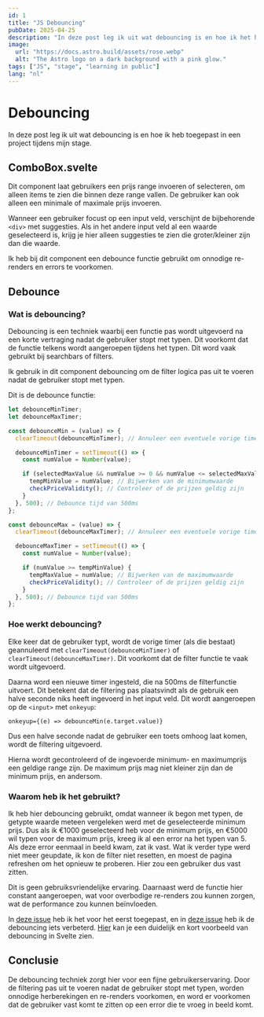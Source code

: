 ```yaml
---
id: 1
title: "JS Debouncing"
pubDate: 2025-04-25
description: "In deze post leg ik uit wat debouncing is en hoe ik het heb toegepast in een project tijdens mijn stage."
image:
  url: "https://docs.astro.build/assets/rose.webp"
  alt: "The Astro logo on a dark background with a pink glow."
tags: ["JS", "stage", "learning in public"]
lang: "nl"
---
```


# Debouncing

In deze post leg ik uit wat debouncing is en hoe ik heb toegepast in een project tijdens mijn stage.

## ComboBox.svelte

Dit component laat gebruikers een prijs range invoeren of selecteren, om alleen items te zien die binnen deze range vallen. De gebruiker kan ook alleen een minimale of maximale prijs invoeren.

Wanneer een gebruiker focust op een input veld, verschijnt de bijbehorende `<div>` met suggesties. Als in het andere input veld al een waarde geselecteerd is, krijg je hier alleen suggesties te zien die groter/kleiner zijn dan die waarde.

Ik heb bij dit component een debounce functie gebruikt om onnodige re-renders en errors te voorkomen.

## Debounce

### Wat is debouncing?

Debouncing is een techniek waarbij een functie pas wordt uitgevoerd na een korte vertraging nadat de gebruiker stopt met typen. Dit voorkomt dat de functie telkens wordt aangeroepen tijdens het typen. Dit word vaak gebruikt bij searchbars of filters.

Ik gebruik in dit component debouncing om de filter logica pas uit te voeren nadat de gebruiker stopt met typen.

Dit is de debounce functie:

```js
let debounceMinTimer;
let debounceMaxTimer;

const debounceMin = (value) => {
  clearTimeout(debounceMinTimer); // Annuleer een eventuele vorige timer

  debounceMinTimer = setTimeout(() => {
    const numValue = Number(value);

    if (selectedMaxValue && numValue >= 0 && numValue <= selectedMaxValue) {
      tempMinValue = numValue; // Bijwerken van de minimumwaarde
      checkPriceValidity(); // Controleer of de prijzen geldig zijn
    }
  }, 500); // Debounce tijd van 500ms
};

const debounceMax = (value) => {
  clearTimeout(debounceMaxTimer); // Annuleer een eventuele vorige timer

  debounceMaxTimer = setTimeout(() => {
    const numValue = Number(value);

    if (numValue >= tempMinValue) {
      tempMaxValue = numValue; // Bijwerken van de maximumwaarde
      checkPriceValidity(); // Controleer of de prijzen geldig zijn
    }
  }, 500); // Debounce tijd van 500ms
};
```

### Hoe werkt debouncing?

Elke keer dat de gebruiker typt, wordt de vorige timer (als die bestaat) geannuleerd met `clearTimeout(debounceMinTimer)` of `clearTimeout(debounceMaxTimer)`. Dit voorkomt dat de filter functie te vaak wordt uitgevoerd.

Daarna word een nieuwe timer ingesteld, die na 500ms de filterfunctie uitvoert. Dit betekent dat de filtering pas plaatsvindt als de gebruik een halve seconde niks heeft ingevoerd in het input veld. Dit wordt aangeroepen op de `<input>` met `onkeyup`:

`onkeyup={(e) => debounceMin(e.target.value)}`

Dus een halve seconde nadat de gebruiker een toets omhoog laat komen, wordt de filtering uitgevoerd.

Hierna wordt gecontroleerd of de ingevoerde minimum- en maximumprijs een geldige range zijn. De maximum prijs mag niet kleiner zijn dan de minimum prijs, en andersom.

### Waarom heb ik het gebruikt?

Ik heb hier debouncing gebruikt, omdat wanneer ik begon met typen, de getypte waarde meteen vergeleken werd met de geselecteerde minimum prijs. Dus als ik €1000 geselecteerd heb voor de minimum prijs, en €5000 wil typen voor de maximum prijs, kreeg ik al een error na het typen van 5. Als deze error eenmaal in beeld kwam, zat ik vast. Wat ik verder type werd niet meer geupdate, ik kon de filter niet resetten, en moest de pagina refreshen om het opnieuw te proberen. Hier zou een gebruiker dus vast zitten.

Dit is geen gebruiksvriendelijke ervaring. Daarnaast werd de functie hier constant aangeroepen, wat voor overbodige re-renders zou kunnen zorgen, wat de performance zou kunnen beïnvloeden.

In [deze issue](https://github.com/users/lisagjh/projects/13/views/14?pane=issue&itemId=106915336&issue=lisagjh%7Ci-love-web%7C211) heb ik het voor het eerst toegepast, en in [deze issue](https://github.com/users/lisagjh/projects/13/views/14?pane=issue&itemId=107444261&issue=lisagjh%7Ci-love-web%7C215) heb ik de debouncing iets verbeterd. [Hier](https://svelte.dev/playground/f55e23d0bf4b43b1a221cf8b88ef9904?version=5.27.1#H4sIAAAAAAAAE22OTWrDMBCFrzLMJjaYxt0qtiFQeoLuqi4Ue1JE5bGxRm6D0N2LnJp20eX73g8vIpuRUOETXabAPcFz4MGMxGKcxwqv1pFH9RpRbnMOZoDVXjvP84NfyUlmF-PpP95PLMTiUWHj-8XO0mnW4khgNa49HE67FDvSkhVr6Sf2AsP-q4UV2g5itrT0jszyYkeaghRbqzzdnU1AC55k94vyT1PLalxe-8mnCh7rur7Xk-bm-HuRG8tzEJhYfdAtzG0sIohZ3kkUxHw-ECRI2_7-tNhwmeDYaY6rcQkrFPoSVLIESm8VirHu0_KA6mqcp_QNViAcLIYBAAA=) kan je een duidelijk en kort voorbeeld van debouncing in Svelte zien.

## Conclusie

De debouncing techniek zorgt hier voor een fijne gebruikerservaring. Door de filtering pas uit te voeren nadat de gebruiker stopt met typen, worden onnodige herberekingen en re-renders voorkomen, en word er voorkomen dat de gebruiker vast komt te zitten op een error die te vroeg in beeld komt.

